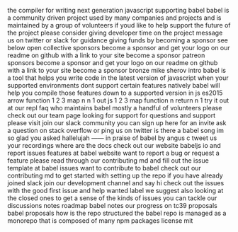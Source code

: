 the compiler for writing next generation javascript supporting babel babel is a community driven project used by many companies and projects and is maintained by a group of volunteers if youd like to help support the future of the project please consider giving developer time on the project message us on twitter or slack for guidance giving funds by becoming a sponsor see below open collective sponsors become a sponsor and get your logo on our readme on github with a link to your site become a sponsor patreon sponsors become a sponsor and get your logo on our readme on github with a link to your site become a sponsor bronze mike sherov intro babel is a tool that helps you write code in the latest version of javascript when your supported environments dont support certain features natively babel will help you compile those features down to a supported version in js es2015 arrow function 1 2 3 map n n 1 out js 1 2 3 map function n return n 1 try it out at our repl faq who maintains babel mostly a handful of volunteers please check out our team page looking for support for questions and support please visit join our slack community you can sign up here for an invite ask a question on stack overflow or ping us on twitter is there a babel song im so glad you asked hallelujah —— in praise of babel by angus c tweet us your recordings where are the docs check out our website babeljs io and report issues features at babel website want to report a bug or request a feature please read through our contributing md and fill out the issue template at babel issues want to contribute to babel check out our contributing md to get started with setting up the repo if you have already joined slack join our development channel and say hi check out the issues with the good first issue and help wanted label we suggest also looking at the closed ones to get a sense of the kinds of issues you can tackle our discussions notes roadmap babel notes our progress on tc39 proposals babel proposals how is the repo structured the babel repo is managed as a monorepo that is composed of many npm packages license mit
